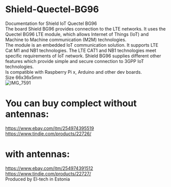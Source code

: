 # Shield-Quectel-BG96
Documentation for Shield IoT Quectel BG96<br>
The board Shield BG96 provides connection to the LTE networks. It uses the Quectel BG96 LTE module, which allows Internet of Things (IoT) and Machine to Machine communication (M2M) technologies.<br>
The module is an embedded IoT communication solution. It supports LTE Cat M1 and NB1 technologies. The LTE CAT1 and NB1 technologies meet specific requirements of IoT network.
Shield BG96 supplies different other features which provide simple and secure connection to 3GPP IoT technologies.<br>
Is compatible with Raspberry Pi x, Arduino and other dev boards.<br>
Size 66x36x5mm<br>
![IMG_7591](https://user-images.githubusercontent.com/2463786/132136531-ed6706e9-9af4-4ca4-8870-a8a6684ca8ee.jpg)
# You can buy complect without antennas:<br>
https://www.ebay.com/itm/254974395519<br>
https://www.tindie.com/products/22726/<br>
# with antennas:<br>
https://www.ebay.com/itm/254974391512<br>
https://www.tindie.com/products/22727/<br>
Produced by El-tech in Estonia<br>
